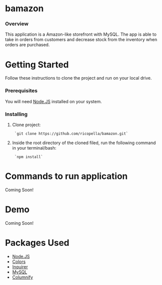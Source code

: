 # bamazon

### Overview

This application is a Amazon-like storefront with MySQL. The app is able to take in orders from customers and decrease stock from the inventory when orders are purchased. 

# Getting Started

Follow these instructions to clone the project and run on your local drive.

### Prerequisites

You will need [Node.JS](https://www.npmjs.com/) installed on your system.

### Installing

1. Clone project: 

        `git clone https://github.com/ricopella/bamazon.git`

2. Inside the root directory of the cloned filed, run the following command in your terminal/bash:

        `npm install`

# Commands to run application

Coming Soon!
<!-- tbd -->

# Demo

Coming Soon!
<!-- ![Demo](tbd) -->

# Packages Used

* [Node.JS](https://www.npmjs.com/)
* [Colors](https://www.npmjs.com/package/colors)
* [Inquirer](https://www.npmjs.com/package/inquirer)
* [MySQL](https://www.npmjs.com/package/mysql)
* [Columnify](https://www.npmjs.com/package/columnify)
